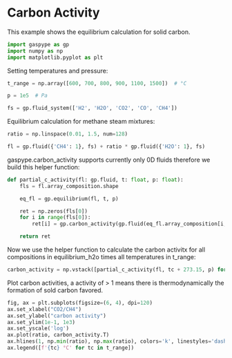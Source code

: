 # Carbon Activity

This example shows the equilibrium calculation for solid carbon.


```python
import gaspype as gp
import numpy as np
import matplotlib.pyplot as plt
```

Setting temperatures and pressure:


```python
t_range = np.array([600, 700, 800, 900, 1100, 1500])  # °C

p = 1e5  # Pa

fs = gp.fluid_system(['H2', 'H2O', 'CO2', 'CO', 'CH4'])
```

Equilibrium calculation for methane steam mixtures:


```python
ratio = np.linspace(0.01, 1.5, num=128)

fl = gp.fluid({'CH4': 1}, fs) + ratio * gp.fluid({'H2O': 1}, fs)
```

gaspype.carbon_activity supports currently only 0D fluids therefore we build this helper function:


```python
def partial_c_activity(fl: gp.fluid, t: float, p: float):
    fls = fl.array_composition.shape

    eq_fl = gp.equilibrium(fl, t, p)

    ret = np.zeros(fls[0])
    for i in range(fls[0]):
        ret[i] = gp.carbon_activity(gp.fluid(eq_fl.array_composition[i,:], fs), t, p)

    return ret
```

Now we use the helper function to calculate the carbon activitx for all
compositions in equilibrium_h2o times all temperatures in t_range:


```python
carbon_activity = np.vstack([partial_c_activity(fl, tc + 273.15, p) for tc in t_range])
```

Plot carbon activities, a activity of > 1 means there is thermodynamically the formation of sold carbon favored.


```python
fig, ax = plt.subplots(figsize=(6, 4), dpi=120)
ax.set_xlabel("CO2/CH4")
ax.set_ylabel("carbon activity")
ax.set_ylim(1e-1, 1e3)
ax.set_yscale('log')
ax.plot(ratio, carbon_activity.T)
ax.hlines(1, np.min(ratio), np.max(ratio), colors='k', linestyles='dashed')
ax.legend([f'{tc} °C' for tc in t_range])
```
